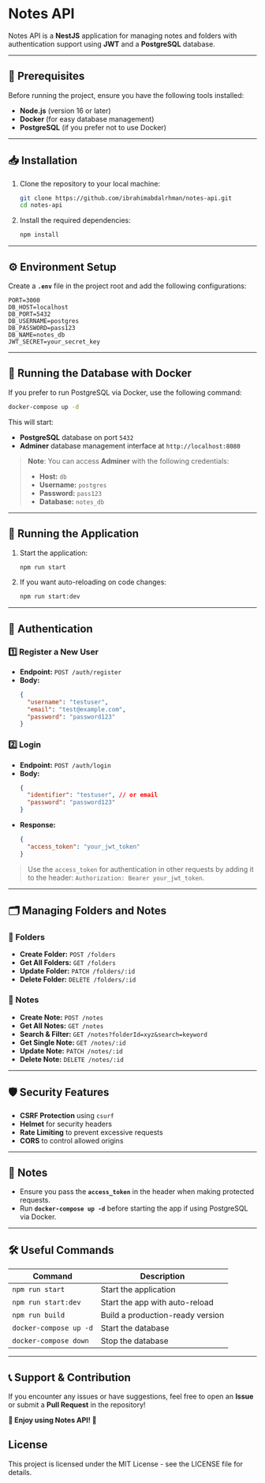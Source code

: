 # Notes API

Notes API is a **NestJS** application for managing notes and folders with authentication support using **JWT** and a **PostgreSQL** database.

---

## **🚀 Prerequisites**

Before running the project, ensure you have the following tools installed:

- **Node.js** (version 16 or later)
- **Docker** (for easy database management)
- **PostgreSQL** (if you prefer not to use Docker)

---

## **📥 Installation**

1. Clone the repository to your local machine:
   ```sh
   git clone https://github.com/ibrahimabdalrhman/notes-api.git
   cd notes-api
   ```
2. Install the required dependencies:
   ```sh
   npm install
   ```

---

## **⚙️ Environment Setup**

Create a **`.env`** file in the project root and add the following configurations:

```env
PORT=3000
DB_HOST=localhost
DB_PORT=5432
DB_USERNAME=postgres
DB_PASSWORD=pass123
DB_NAME=notes_db
JWT_SECRET=your_secret_key
```

---

## **🐳 Running the Database with Docker**

If you prefer to run PostgreSQL via Docker, use the following command:

```sh
docker-compose up -d
```

This will start:

- **PostgreSQL** database on port `5432`
- **Adminer** database management interface at `http://localhost:8080`

> **Note**: You can access **Adminer** with the following credentials:
>
> - **Host:** `db`
> - **Username:** `postgres`
> - **Password:** `pass123`
> - **Database:** `notes_db`

---

## **🚀 Running the Application**

1. Start the application:
   ```sh
   npm run start
   ```
2. If you want auto-reloading on code changes:
   ```sh
   npm run start:dev
   ```

---

## **🔑 Authentication**

### **1️⃣ Register a New User**

- **Endpoint:** `POST /auth/register`
- **Body:**
  ```json
  {
    "username": "testuser",
    "email": "test@example.com",
    "password": "password123"
  }
  ```

### **2️⃣ Login**

- **Endpoint:** `POST /auth/login`
- **Body:**
  ```json
  {
    "identifier": "testuser", // or email
    "password": "password123"
  }
  ```
- **Response:**
  ```json
  {
    "access_token": "your_jwt_token"
  }
  ```

> Use the `access_token` for authentication in other requests by adding it to the header: `Authorization: Bearer your_jwt_token`.

---

## **🗂 Managing Folders and Notes**

### **📂 Folders**

- **Create Folder:** `POST /folders`
- **Get All Folders:** `GET /folders`
- **Update Folder:** `PATCH /folders/:id`
- **Delete Folder:** `DELETE /folders/:id`

### **📝 Notes**

- **Create Note:** `POST /notes`
- **Get All Notes:** `GET /notes`
- **Search & Filter:** `GET /notes?folderId=xyz&search=keyword`
- **Get Single Note:** `GET /notes/:id`
- **Update Note:** `PATCH /notes/:id`
- **Delete Note:** `DELETE /notes/:id`

---

## **🛡️ Security Features**

- **CSRF Protection** using `csurf`
- **Helmet** for security headers
- **Rate Limiting** to prevent excessive requests
- **CORS** to control allowed origins

---

## **📌 Notes**

- Ensure you pass the **`access_token`** in the header when making protected requests.
- Run **`docker-compose up -d`** before starting the app if using PostgreSQL via Docker.

---

## **🛠 Useful Commands**

| Command                 | Description                           |
| ---------------------- | ----------------------------------- |
| `npm run start`        | Start the application               |
| `npm run start:dev`    | Start the app with auto-reload      |
| `npm run build`        | Build a production-ready version    |
| `docker-compose up -d` | Start the database                  |
| `docker-compose down`  | Stop the database                   |

---

## **📞 Support & Contribution**

If you encounter any issues or have suggestions, feel free to open an **Issue** or submit a **Pull Request** in the repository!

**🎯 Enjoy using Notes API! 🚀**

## License
This project is licensed under the MIT License - see the LICENSE file for details.

